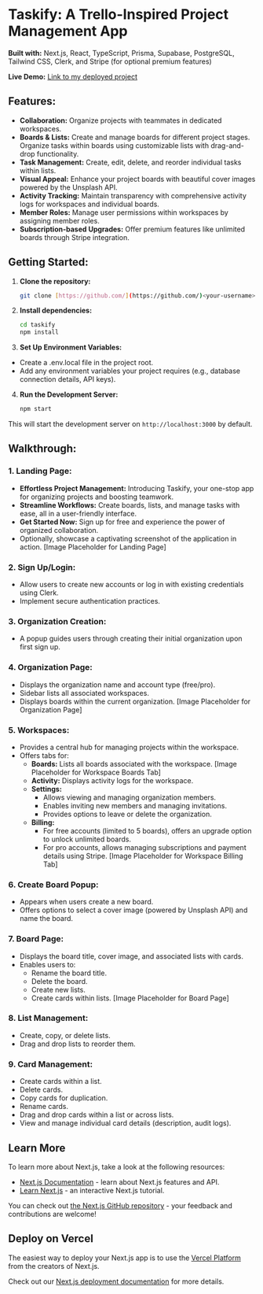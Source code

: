 # **Taskify: A Trello-Inspired Project Management App**
**Built with:** Next.js, React, TypeScript, Prisma, Supabase, PostgreSQL, Tailwind CSS, Clerk, and Stripe (for optional premium features)

**Live Demo:** [Link to my deployed project](https://taskify-app-virid.vercel.app/)

## Features:

- **Collaboration:** Organize projects with teammates in dedicated workspaces.
- **Boards & Lists:** Create and manage boards for different project stages. Organize tasks within boards using customizable lists with drag-and-drop functionality.
- **Task Management:** Create, edit, delete, and reorder individual tasks within lists.
- **Visual Appeal:** Enhance your project boards with beautiful cover images powered by the Unsplash API.
- **Activity Tracking:** Maintain transparency with comprehensive activity logs for workspaces and individual boards.
- **Member Roles:** Manage user permissions within workspaces by assigning member roles.
- **Subscription-based Upgrades:** Offer premium features like unlimited boards through Stripe integration.

## Getting Started:

1. **Clone the repository:**

   ```bash
   git clone [https://github.com/](https://github.com/)<your-username>/taskify.git


2. **Install dependencies:**

   ```bash
   cd taskify
   npm install

   
3. **Set Up Environment Variables:**

- Create a .env.local file in the project root.
- Add any environment variables your project requires (e.g., database connection details, API keys).


4. **Run the Development Server:**

    ```bash
    npm start

This will start the development server on `http://localhost:3000` by default.

## Walkthrough:


### 1. Landing Page:

- **Effortless Project Management:** Introducing Taskify, your one-stop app for organizing projects and boosting teamwork.
- **Streamline Workflows:** Create boards, lists, and manage tasks with ease, all in a user-friendly interface.
- **Get Started Now:** Sign up for free and experience the power of organized collaboration.
- Optionally, showcase a captivating screenshot of the application in action. [Image Placeholder for Landing Page]

### 2. Sign Up/Login:

- Allow users to create new accounts or log in with existing credentials using Clerk.
- Implement secure authentication practices.

### 3. Organization Creation:

- A popup guides users through creating their initial organization upon first sign up.

### 4. Organization Page:

- Displays the organization name and account type (free/pro).
- Sidebar lists all associated workspaces.
- Displays boards within the current organization.
[Image Placeholder for Organization Page]

### 5. Workspaces:

- Provides a central hub for managing projects within the workspace.
- Offers tabs for:
  - **Boards:** Lists all boards associated with the workspace. [Image Placeholder for Workspace Boards Tab]
  - **Activity:** Displays activity logs for the workspace.
  - **Settings:**
    - Allows viewing and managing organization members.
    - Enables inviting new members and managing invitations.
    - Provides options to leave or delete the organization.
  - **Billing:**
    - For free accounts (limited to 5 boards), offers an upgrade option to unlock unlimited boards.
    - For pro accounts, allows managing subscriptions and payment details using Stripe. [Image Placeholder for Workspace Billing Tab]

### 6. Create Board Popup:

- Appears when users create a new board.
- Offers options to select a cover image (powered by Unsplash API) and name the board.

### 7. Board Page:

- Displays the board title, cover image, and associated lists with cards.
- Enables users to:
  - Rename the board title.
  - Delete the board.
  - Create new lists.
  - Create cards within lists.
[Image Placeholder for Board Page]

### 8. List Management:
- Create, copy, or delete lists.
- Drag and drop lists to reorder them.

### 9. Card Management:
- Create cards within a list.
- Delete cards.
- Copy cards for duplication.
- Rename cards.
- Drag and drop cards within a list or across lists.
- View and manage individual card details (description, audit logs).

## Learn More

To learn more about Next.js, take a look at the following resources:

- [Next.js Documentation](https://nextjs.org/docs) - learn about Next.js features and API.
- [Learn Next.js](https://nextjs.org/learn) - an interactive Next.js tutorial.

You can check out [the Next.js GitHub repository](https://github.com/vercel/next.js/) - your feedback and contributions are welcome!

## Deploy on Vercel

The easiest way to deploy your Next.js app is to use the [Vercel Platform](https://vercel.com/new?utm_medium=default-template&filter=next.js&utm_source=create-next-app&utm_campaign=create-next-app-readme) from the creators of Next.js.

Check out our [Next.js deployment documentation](https://nextjs.org/docs/deployment) for more details.

